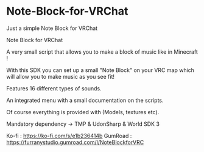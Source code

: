 # Note-Block-for-VRChat
Just a simple Note Block for VRChat

Note Block for VRChat

A very small script that allows you to make a block of music like in Minecraft !

With this SDK you can set up a small "Note Block" on your VRC map which will allow you to make music as you see fit!

Features 16 different types of sounds.

An integrated menu with a small documentation on the scripts.

Of course everything is provided with (Models, textures etc).

Mandatory dependency -> TMP & UdonSharp & World SDK 3

Ko-fi : https://ko-fi.com/s/e1b236414b
GumRoad : https://furranystudio.gumroad.com/l/NoteBlockforVRC
